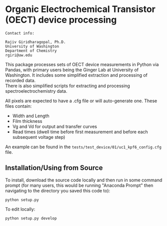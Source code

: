 # Organic Electrochemical Transistor (OECT) device processing

```
Contact info: 

Rajiv Giridharagopal, Ph.D.
University of Washington
Department of Chemistry
rgiri@uw.edu
```

This package processes sets of OECT device measurements in Python via Pandas, with primary users being the Ginger Lab at University of Washington.
It includes some simplified extraction and processing of recorded data.  
There is also simplified scripts for extracting and processing spectroelectrochemistry data.  

All pixels are expected to have a .cfg file or will auto-generate one. These files contain:
* Width and Length
* Film thickness
* Vg and Vd for output and transfer curves
* Read times (dwell time before first measurement and before each subsequent voltage step)

An example can be found in the ```tests/test_device/01/uc1_kpf6_config.cfg``` file.

## Installation/Using from Source
To install, download the source code locally and then run in some command prompt (for many users, this would be running "Anaconda Prompt" then navigating to the directory you saved this code to):

```python setup.py```

To edit locally:

```python setup.py develop```

